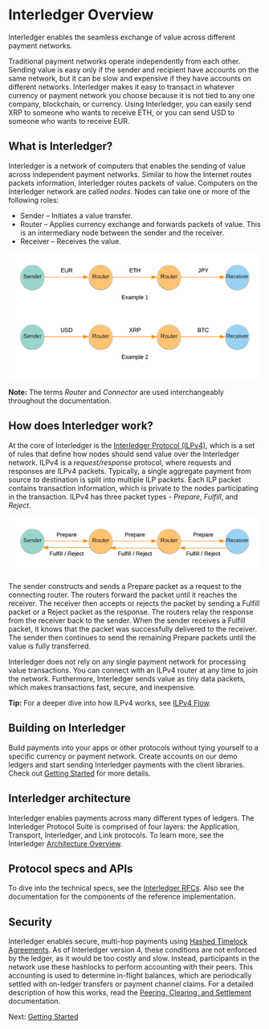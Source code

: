 # Interledger Overview

Interledger enables the seamless exchange of value across different payment networks. 

Traditional payment networks operate independently from each other. Sending value is easy only if the sender and 
recipient have accounts on the same network, but it can be slow and expensive if they have accounts on different 
networks. Interledger makes it easy to transact in whatever currency or payment network you choose because it is 
not tied to any one company, blockchain, or currency. Using Interledger, you can easily send XRP to someone who wants 
to receive ETH, or you can send USD to someone who wants to receive EUR.


## What is Interledger?

Interledger is a network of computers that enables the sending of value across independent payment networks. 
Similar to how the Internet routes packets information, Interledger routes packets of value. Computers on the Interledger 
network are called *nodes*. Nodes can take one or more of the following roles:

- Sender – Initiates a value transfer.
- Router – Applies currency exchange and forwards packets of value. This is an intermediary node between the sender 
and the receiver. 
- Receiver – Receives the value.


![ILP-nodes](assets/img/ilp-nodes-2.png)

**Note:** The terms *Router* and *Connector* are used interchangeably throughout the documentation.


## How does Interledger work?

At the core of Interledger is the [Interledger Protocol (ILPv4)](https://interledger.org/rfcs/0027-interledger-protocol-4/), 
which is a set of rules that define how nodes should send value over the Interledger network. ILPv4 is a *request/response* 
protocol, where requests and responses are ILPv4 packets. Typically, a single aggregate 
payment from source to destination is split into multiple ILP packets. Each ILP packet contains transaction 
information, which is private to the nodes participating in the transaction. ILPv4 has three packet types -  *Prepare*, *Fulfill*, and *Reject*. 

![ILP-packets](assets/img/ilp-packets.png)

The sender constructs and sends a Prepare packet as a request to the connecting router. The routers forward the packet 
until it reaches the receiver. The receiver then accepts or rejects the packet by sending a Fulfill packet or a 
Reject packet as the response. The routers relay the response from the receiver back to the sender. When the sender 
receives a Fulfill packet, it knows that the packet was successfully delivered to the receiver. The sender then 
continues to send the remaining Prepare packets until the value is fully transferred. 

Interledger does not rely on any single payment network for processing value transactions. You can connect with 
an ILPv4 router at any time to join the network. Furthermore, Interledger sends value as tiny data packets, 
which makes transactions fast, secure, and inexpensive.

**Tip:** For a deeper dive into how ILPv4 works, see [ILPv4 Flow](https://interledger.org/rfcs/0027-interledger-protocol-4/#prerequisites).


## Building on Interledger

Build payments into your apps or other protocols without tying yourself to a specific currency or payment network. 
Create accounts on our demo ledgers and start sending Interledger payments with the client libraries. 
Check out [Getting Started](getting-started.html) for more details.


## Interledger architecture

Interledger enables payments across many different types of ledgers. The Interledger Protocol Suite is comprised of 
four layers: the Application, Transport, Interledger, and Link protocols. To learn more, see the Interledger 
[Architecture Overview](https://interledger.org/rfcs/0001-interledger-architecture/).


## Protocol specs and APIs

To dive into the technical specs, see the [Interledger RFCs](https://github.com/interledger/rfcs). Also see the documentation for the components of the 
reference implementation.


## Security

Interledger enables secure, multi-hop payments using [Hashed Timelock Agreements](https://interledger.org/rfcs/0022-hashed-timelock-agreements/). 
As of Interledger version 4, these conditions are not enforced by the ledger, as it would be too costly and slow. 
Instead, participants in the network use these hashlocks to perform accounting with their peers. This accounting is 
used to determine in-flight balances, which are periodically settled with on-ledger transfers or payment channel claims. 
For a detailed description of how this works, read the 
[Peering, Clearing, and Settlement](https://interledger.org/rfcs/0032-peering-clearing-settlement/) documentation.

Next: [Getting Started](getting-started.html)

